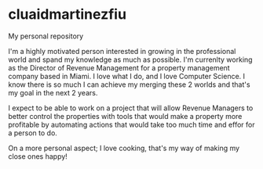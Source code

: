 # cluaidmartinezfiu
My personal repository

I'm a highly motivated person interested in growing in the professional world and spand my knowledge as much as possible.
I'm currenlty working as the Director of Revenue Management for a property management company based in Miami. I love what I do, and I love Computer Science.
I know there is so much I can achieve my merging these 2 worlds and that's my goal in the next 2 years.

I expect to be able to work on a project that will allow Revenue Managers to better control the properties with tools that would make a property more profitable by automating actions that would take too much time and effor for a person to do.

On a more personal aspect; I love cooking, that's my way of making my close ones happy!
